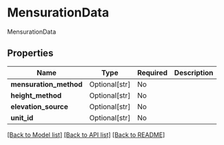 # MensurationData

MensurationData

## Properties
| Name | Type | Required | Description |
| ------------ | ------------- | ------------- | ------------- |
**mensuration_method** | Optional[str] | No |  |
**height_method** | Optional[str] | No |  |
**elevation_source** | Optional[str] | No |  |
**unit_id** | Optional[str] | No |  |


[[Back to Model list]](../../../../README.md#models-v1-link) [[Back to API list]](../../../../README.md#apis-v1-link) [[Back to README]](../../../../README.md)
